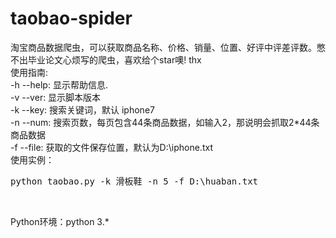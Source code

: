 # taobao-spider
淘宝商品数据爬虫，可以获取商品名称、价格、销量、位置、好评中评差评数。憋不出毕业论文心烦写的爬虫，喜欢给个star噢! thx<br>
使用指南:<br>
  -h  --help:   显示帮助信息.<br>
  -v  --ver:    显示脚本版本<br>
  -k  --key:    搜索关键词，默认 iphone7<br>
  -n  --num:    搜索页数，每页包含44条商品数据，如输入2，那说明会抓取2*44条商品数据<br>
  -f  --file:   获取的文件保存位置，默认为D:\iphone.txt<br>
使用实例：<br>
  <pre>python taobao.py -k 滑板鞋 -n 5 -f D:\huaban.txt</pre><br>
Python环境：python 3.*
